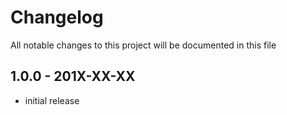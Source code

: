 # Changelog

All notable changes to this project will be documented in this file

## 1.0.0 - 201X-XX-XX

- initial release
